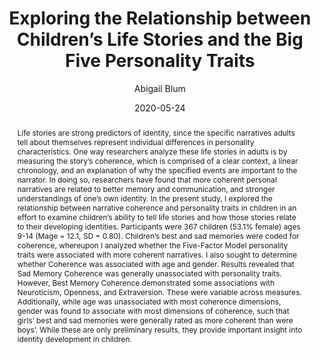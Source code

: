 ---
# Presentation Metadata
title: "Exploring the Relationship between Children’s Life Stories and the Big Five Personality Traits"
date: 2020-05-24
author: "Abigail Blum"
college: "Weinberg College of Arts and Sciences"
subject: "Social Sciences"
doi: "10.21985/n2-qzes-2848"
major: "Creative Writing, Psychology"
senior_thesis: true
our_funding: true
faculty_advisor: "Dr. Jennifer Tackett"
abstract: "Life stories are strong predictors of identity, since the specific narratives adults tell about themselves represent individual differences in personality characteristics. One way researchers analyze these life stories in adults is by measuring the story’s coherence, which is comprised of a clear context, a linear chronology, and an explanation of why the specified events are important to the narrator. In doing so, researchers have found that more coherent personal narratives are related to better memory and communication, and stronger understandings of one’s own identity. In the present study, I explored the relationship between narrative coherence and personality traits in children in an effort to examine children’s ability to tell life stories and how those stories relate to their developing identities. Participants were 367 children (53.1% female) ages 9-14 (Mage = 12.1, SD = 0.80). Children’s best and sad memories were coded for coherence, whereupon I analyzed whether the Five-Factor Model personality traits were associated with more coherent narratives. I also sought to determine whether Coherence was associated with age and gender. Results revealed that Sad Memory Coherence was generally unassociated with personality traits. However, Best Memory Coherence demonstrated some associations with Neuroticism, Openness, and Extraversion. These were variable across measures. Additionally, while age was unassociated with most coherence dimensions, gender was found to associate with most dimensions of coherence, such that girls’ best and sad memories were generally rated as more coherent than were boys’. While these are only preliminary results, they provide important insight into identity development in children."
google_drive: https://drive.google.com/file/d/1T9P454ahqYyvAT8PVily06aGr9s26zKK/preview
---